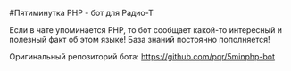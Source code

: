 #Пятиминутка PHP - бот для Радио-Т

Если в чате упоминается PHP, то бот сообщает какой-то интересный и полезный факт об этом языке!
База знаний постоянно пополняется!

Оригинальный репозиторий бота: https://github.com/pqr/5minphp-bot